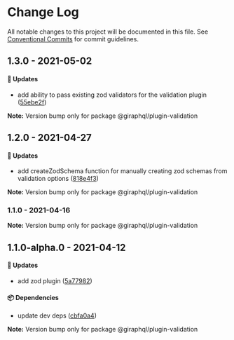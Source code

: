 # Change Log

All notable changes to this project will be documented in this file.
See [Conventional Commits](https://conventionalcommits.org) for commit guidelines.

## 1.3.0 - 2021-05-02

#### 🚀 Updates

- add ability to pass existing zod validators for the validation plugin ([55ebe2f](https://github.com/hayes/giraphql/commit/55ebe2f))

**Note:** Version bump only for package @giraphql/plugin-validation





## 1.2.0 - 2021-04-27

#### 🚀 Updates

- add createZodSchema function for manually creating zod schemas from validation options ([818e4f3](https://github.com/hayes/giraphql/commit/818e4f3))

**Note:** Version bump only for package @giraphql/plugin-validation





### 1.1.0 - 2021-04-16

**Note:** Version bump only for package @giraphql/plugin-validation





## 1.1.0-alpha.0 - 2021-04-12

#### 🚀 Updates

- add zod plugin ([5a77982](https://github.com/hayes/giraphql/commit/5a77982))

#### 📦 Dependencies

- update dev deps ([cbfa0a4](https://github.com/hayes/giraphql/commit/cbfa0a4))

**Note:** Version bump only for package @giraphql/plugin-validation
